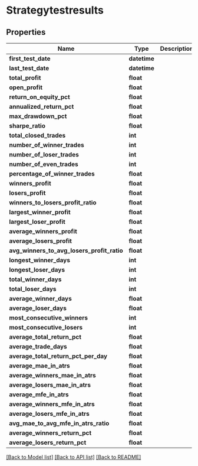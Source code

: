 # Strategytestresults

## Properties
Name | Type | Description | Notes
------------ | ------------- | ------------- | -------------
**first_test_date** | **datetime** |  | [optional] 
**last_test_date** | **datetime** |  | [optional] 
**total_profit** | **float** |  | [optional] 
**open_profit** | **float** |  | [optional] 
**return_on_equity_pct** | **float** |  | [optional] 
**annualized_return_pct** | **float** |  | [optional] 
**max_drawdown_pct** | **float** |  | [optional] 
**sharpe_ratio** | **float** |  | [optional] 
**total_closed_trades** | **int** |  | [optional] 
**number_of_winner_trades** | **int** |  | [optional] 
**number_of_loser_trades** | **int** |  | [optional] 
**number_of_even_trades** | **int** |  | [optional] 
**percentage_of_winner_trades** | **float** |  | [optional] 
**winners_profit** | **float** |  | [optional] 
**losers_profit** | **float** |  | [optional] 
**winners_to_losers_profit_ratio** | **float** |  | [optional] 
**largest_winner_profit** | **float** |  | [optional] 
**largest_loser_profit** | **float** |  | [optional] 
**average_winners_profit** | **float** |  | [optional] 
**average_losers_profit** | **float** |  | [optional] 
**avg_winners_to_avg_losers_profit_ratio** | **float** |  | [optional] 
**longest_winner_days** | **int** |  | [optional] 
**longest_loser_days** | **int** |  | [optional] 
**total_winner_days** | **int** |  | [optional] 
**total_loser_days** | **int** |  | [optional] 
**average_winner_days** | **float** |  | [optional] 
**average_loser_days** | **float** |  | [optional] 
**most_consecutive_winners** | **int** |  | [optional] 
**most_consecutive_losers** | **int** |  | [optional] 
**average_total_return_pct** | **float** |  | [optional] 
**average_trade_days** | **float** |  | [optional] 
**average_total_return_pct_per_day** | **float** |  | [optional] 
**average_mae_in_atrs** | **float** |  | [optional] 
**average_winners_mae_in_atrs** | **float** |  | [optional] 
**average_losers_mae_in_atrs** | **float** |  | [optional] 
**average_mfe_in_atrs** | **float** |  | [optional] 
**average_winners_mfe_in_atrs** | **float** |  | [optional] 
**average_losers_mfe_in_atrs** | **float** |  | [optional] 
**avg_mae_to_avg_mfe_in_atrs_ratio** | **float** |  | [optional] 
**average_winners_return_pct** | **float** |  | [optional] 
**average_losers_return_pct** | **float** |  | [optional] 

[[Back to Model list]](../README.md#documentation-for-models) [[Back to API list]](../README.md#documentation-for-api-endpoints) [[Back to README]](../README.md)


